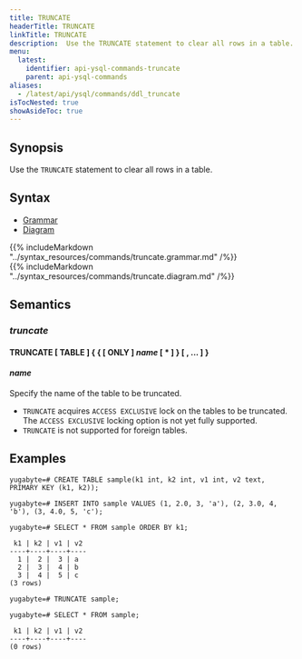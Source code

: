 ```yaml
---
title: TRUNCATE
headerTitle: TRUNCATE
linkTitle: TRUNCATE
description:  Use the TRUNCATE statement to clear all rows in a table.
menu:
  latest:
    identifier: api-ysql-commands-truncate
    parent: api-ysql-commands
aliases:
  - /latest/api/ysql/commands/ddl_truncate
isTocNested: true
showAsideToc: true
---
```


## Synopsis

Use the `TRUNCATE` statement to clear all rows in a table.

## Syntax

<ul class="nav nav-tabs nav-tabs-yb">
  <li >
    <a href="#grammar" class="nav-link active" id="grammar-tab" data-toggle="tab" role="tab" aria-controls="grammar" aria-selected="true">
      <i class="fas fa-file-alt" aria-hidden="true"></i>
      Grammar
    </a>
  </li>
  <li>
    <a href="#diagram" class="nav-link" id="diagram-tab" data-toggle="tab" role="tab" aria-controls="diagram" aria-selected="false">
      <i class="fas fa-project-diagram" aria-hidden="true"></i>
      Diagram
    </a>
  </li>
</ul>

<div class="tab-content">
  <div id="grammar" class="tab-pane fade show active" role="tabpanel" aria-labelledby="grammar-tab">
    {{% includeMarkdown "../syntax_resources/commands/truncate.grammar.md" /%}}
  </div>
  <div id="diagram" class="tab-pane fade" role="tabpanel" aria-labelledby="diagram-tab">
    {{% includeMarkdown "../syntax_resources/commands/truncate.diagram.md" /%}}
  </div>
</div>

## Semantics

### *truncate*

#### TRUNCATE [ TABLE ] { { [ ONLY ] *name* [ * ] } [ , ... ] }

#### *name*

Specify the name of the table to be truncated.

- `TRUNCATE` acquires `ACCESS EXCLUSIVE` lock on the tables to be truncated. The `ACCESS EXCLUSIVE` locking option is not yet fully supported.
- `TRUNCATE` is not supported for foreign tables.

## Examples

```postgresql
yugabyte=# CREATE TABLE sample(k1 int, k2 int, v1 int, v2 text, PRIMARY KEY (k1, k2));
```

```postgresql
yugabyte=# INSERT INTO sample VALUES (1, 2.0, 3, 'a'), (2, 3.0, 4, 'b'), (3, 4.0, 5, 'c');
```

```postgresql
yugabyte=# SELECT * FROM sample ORDER BY k1;
```

```
 k1 | k2 | v1 | v2
----+----+----+----
  1 |  2 |  3 | a
  2 |  3 |  4 | b
  3 |  4 |  5 | c
(3 rows)
```

```postgresql
yugabyte=# TRUNCATE sample;
```

```postgresql
yugabyte=# SELECT * FROM sample;
```

```
 k1 | k2 | v1 | v2
----+----+----+----
(0 rows)
```
